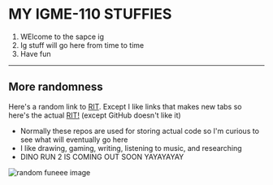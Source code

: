 # MY IGME-110 STUFFIES
1. WElcome to the sapce ig
2. Ig stuff will go here from time to time
3. Have fun

---

## More randomness
Here's a random link to [RIT](https://www.rit.edu/). Except I like links that makes new tabs so here's the actual <a href="https://www.rit.edu/" target="_blank">RIT!</a> (except GitHub doesn't like it)
- Normally these repos are used for storing actual code so I'm curious to see what will eventually go here
- I like drawing, gaming, writing, listening to music, and researching
- DINO RUN 2 IS COMING OUT SOON YAYAYAYAY

![random funeee image](https://static.wikitide.net/ravensdndstuffwiki/8/8d/Hustling.png)

